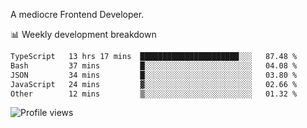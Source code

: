 A mediocre Frontend Developer.

📊 Weekly development breakdown
<!--START_SECTION:waka-->

```txt
TypeScript   13 hrs 17 mins  ██████████████████████░░░   87.48 %
Bash         37 mins         █░░░░░░░░░░░░░░░░░░░░░░░░   04.08 %
JSON         34 mins         █░░░░░░░░░░░░░░░░░░░░░░░░   03.80 %
JavaScript   24 mins         ▓░░░░░░░░░░░░░░░░░░░░░░░░   02.66 %
Other        12 mins         ▒░░░░░░░░░░░░░░░░░░░░░░░░   01.32 %
```

<!--END_SECTION:waka-->

<img src="https://gpvc.arturio.dev/iqbalfasri" alt="Profile views"/>
